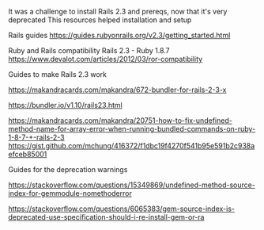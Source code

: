It was a challenge to install Rails 2.3
and prereqs, now that it's very deprecated
This resources helped installation and setup

Rails guides
https://guides.rubyonrails.org/v2.3/getting_started.html


Ruby and Rails compatibility
Rails 2.3 - Ruby 1.8.7
https://www.devalot.com/articles/2012/03/ror-compatibility


Guides to make Rails 2.3 work

https://makandracards.com/makandra/672-bundler-for-rails-2-3-x

https://bundler.io/v1.10/rails23.html

https://makandracards.com/makandra/20751-how-to-fix-undefined-method-name-for-array-error-when-running-bundled-commands-on-ruby-1-8-7-+-rails-2-3
https://gist.github.com/mchung/416372/f1dbc19f4270f541b95e591b2c938aefceb85001

Guides for the deprecation warnings

https://stackoverflow.com/questions/15349869/undefined-method-source-index-for-gemmodule-nomethoderror

https://stackoverflow.com/questions/6065383/gem-source-index-is-deprecated-use-specification-should-i-re-install-gem-or-ra